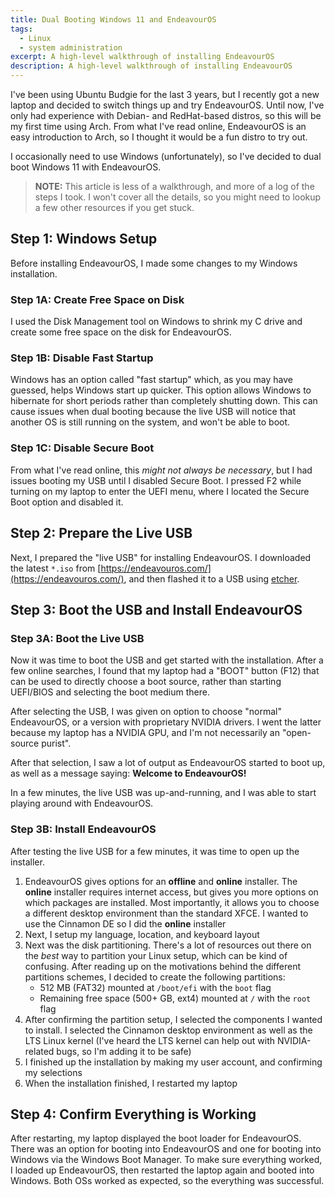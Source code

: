 ```yaml
---
title: Dual Booting Windows 11 and EndeavourOS
tags:
  - Linux
  - system administration
excerpt: A high-level walkthrough of installing EndeavourOS
description: A high-level walkthrough of installing EndeavourOS
---
```


I've been using Ubuntu Budgie for the last 3 years, but I recently got a new laptop and decided to switch things up and try EndeavourOS. Until now, I've only had experience with Debian- and RedHat-based distros, so this will be my first time using Arch. From what I've read online, EndeavourOS is an easy introduction to Arch, so I thought it would be a fun distro to try out.

I occasionally need to use Windows (unfortunately), so I've decided to dual boot Windows 11 with EndeavourOS.

> **NOTE:** This article is less of a walkthrough, and more of a log of the steps I took. I won't cover all the details, so you might need to lookup a few other resources if you get stuck.

## Step 1: Windows Setup

Before installing EndeavourOS, I made some changes to my Windows installation.

### Step 1A: Create Free Space on Disk

I used the Disk Management tool on Windows to shrink my C drive and create some free space on the disk for EndeavourOS.

### Step 1B: Disable Fast Startup

Windows has an option called "fast startup" which, as you may have guessed, helps Windows start up quicker. This option allows Windows to hibernate for short periods rather than completely shutting down. This can cause issues when dual booting because the live USB will notice that another OS is still running on the system, and won't be able to boot.

### Step 1C: Disable Secure Boot

From what I've read online, this *might not always be necessary*, but I had issues booting my USB until I disabled Secure Boot. I pressed F2 while turning on my laptop to enter the UEFI menu, where I located the Secure Boot option and disabled it.

## Step 2: Prepare the Live USB

Next, I prepared the "live USB" for installing EndeavourOS. I downloaded the latest `*.iso` from [https://endeavouros.com/](https://endeavouros.com/), and then flashed it to a USB using [etcher](https://www.balena.io/etcher/).

## Step 3: Boot the USB and Install EndeavourOS

### Step 3A: Boot the Live USB

Now it was time to boot the USB and get started with the installation. After a few online searches, I found that my laptop had a "BOOT" button (F12) that can be used to directly choose a boot source, rather than starting UEFI/BIOS and selecting the boot medium there. 

After selecting the USB, I was given on option to choose "normal" EndeavourOS, or a version with proprietary NVIDIA drivers. I went the latter because my laptop has a NVIDIA GPU, and I'm not necessarily an "open-source purist".

After that selection, I saw a lot of output as EndeavourOS started to boot up, as well as a message saying: **Welcome to EndeavourOS!**

In a few minutes, the live USB was up-and-running, and I was able to start playing around with EndeavourOS.

### Step 3B: Install EndeavourOS

After testing the live USB for a few minutes, it was time to open up the installer.

1. EndeavourOS gives options for an **offline** and **online** installer. The **online** installer requires internet access, but gives you more options on which packages are installed. Most importantly, it allows you to choose a different desktop environment than the standard XFCE. I wanted to use the Cinnamon DE so I did the **online** installer
1. Next, I setup my language, location, and keyboard layout
1. Next was the disk partitioning. There's a lot of resources out there on the *best* way to partition your Linux setup, which can be kind of confusing. After reading up on the motivations behind the different partitions schemes, I decided to create the following partitions:
    * 512 MB (FAT32) mounted at `/boot/efi` with the `boot` flag
    * Remaining free space (500+ GB, ext4) mounted at `/` with the `root` flag
1. After confirming the partition setup, I selected the components I wanted to install. I selected the Cinnamon desktop environment as well as the LTS Linux kernel (I've heard the LTS kernel can help out with NVIDIA-related bugs, so I'm adding it to be safe)
1. I finished up the installation by making my user account, and confirming my selections
1. When the installation finished, I restarted my laptop

## Step 4: Confirm Everything is Working

After restarting, my laptop displayed the boot loader for EndeavourOS. There was an option for booting into EndeavourOS and one for booting into Windows via the Windows Boot Manager. To make sure everything worked, I loaded up EndeavourOS, then restarted the laptop again and booted into Windows. Both OSs worked as expected, so the everything was successful.
